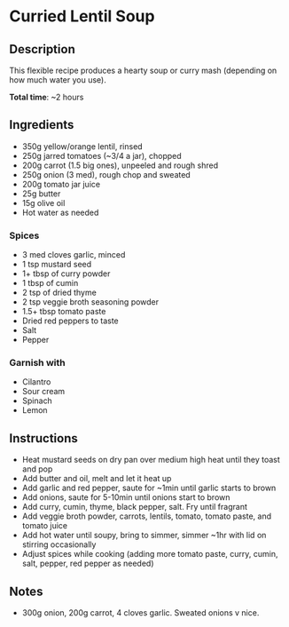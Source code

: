 # Curried Lentil Soup

## Description

This flexible recipe produces a hearty soup or curry mash (depending on how
much water you use).

**Total time**: ~2 hours

## Ingredients

* 350g yellow/orange lentil, rinsed
* 250g jarred tomatoes (~3/4 a jar), chopped
* 200g carrot (1.5 big ones), unpeeled and rough shred
* 250g onion (3 med), rough chop and sweated
* 200g tomato jar juice
* 25g butter
* 15g olive oil
* Hot water as needed

### Spices

* 3 med cloves garlic, minced
* 1 tsp mustard seed
* 1+ tbsp of curry powder
* 1 tbsp of cumin
* 2 tsp of dried thyme
* 2 tsp veggie broth seasoning powder
* 1.5+ tbsp tomato paste
* Dried red peppers to taste
* Salt
* Pepper

### Garnish with

* Cilantro 
* Sour cream
* Spinach
* Lemon

## Instructions

* Heat mustard seeds on dry pan over medium high heat until they toast and pop
* Add butter and oil, melt and let it heat up
* Add garlic and red pepper, saute for ~1min until garlic starts to brown
* Add onions, saute for 5-10min until onions start to brown
* Add curry, cumin, thyme, black pepper, salt.  Fry until fragrant
* Add veggie broth powder, carrots, lentils, tomato, tomato paste, and tomato
  juice
* Add hot water until soupy, bring to simmer, simmer ~1hr with lid on
  stirring occasionally
* Adjust spices while cooking (adding more tomato paste, curry, cumin, salt,
  pepper, red pepper as needed)


## Notes

* 300g onion, 200g carrot, 4 cloves garlic.  Sweated onions v nice.
